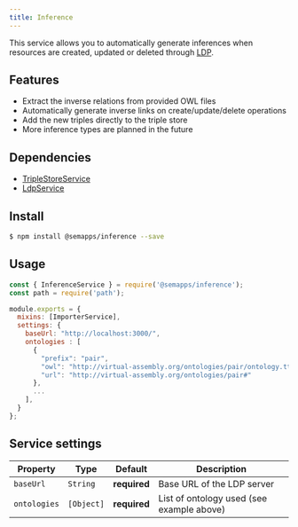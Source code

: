 ```yaml
---
title: Inference
---
```


This service allows you to automatically generate inferences when resources are created, updated or deleted through [LDP](ldp.md).

## Features

- Extract the inverse relations from provided OWL files
- Automatically generate inverse links on create/update/delete operations
- Add the new triples directly to the triple store
- More inference types are planned in the future

## Dependencies
- [TripleStoreService](triplestore.md)
- [LdpService](ldp.md)

## Install

```bash
$ npm install @semapps/inference --save
```

## Usage

```js
const { InferenceService } = require('@semapps/inference');
const path = require('path');

module.exports = {
  mixins: [ImporterService],
  settings: {
    baseUrl: "http://localhost:3000/",
    ontologies : [
      {
        "prefix": "pair",
        "owl": "http://virtual-assembly.org/ontologies/pair/ontology.ttl",
        "url": "http://virtual-assembly.org/ontologies/pair#"
      },
      ...
    ],
  }
};
```

## Service settings

| Property | Type | Default | Description |
| -------- | ---- | ------- | ----------- |
| `baseUrl`|`String` | **required**| Base URL of the LDP server |
| `ontologies`| `[Object]`|**required** | List of ontology used (see example above) |
